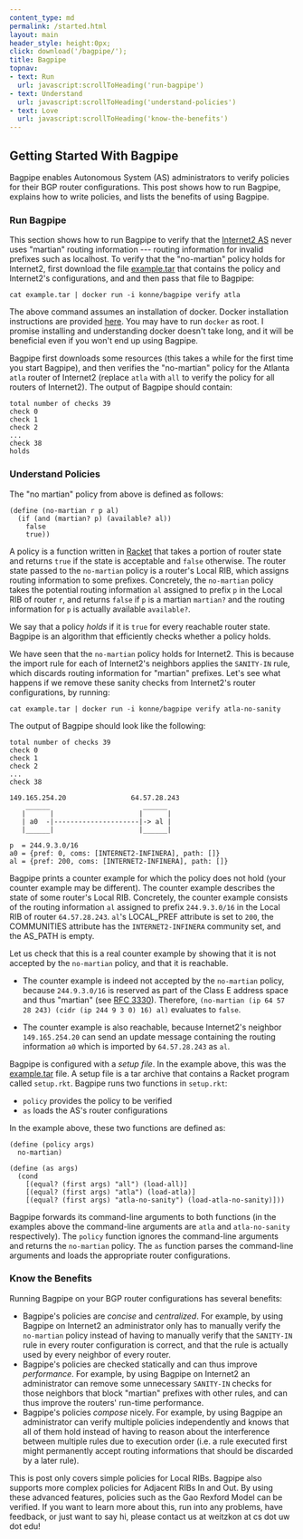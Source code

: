 ```yaml
---
content_type: md
permalink: /started.html
layout: main
header_style: height:0px;
click: download('/bagpipe/');
title: Bagpipe
topnav:
- text: Run
  url: javascript:scrollToHeading('run-bagpipe')
- text: Understand
  url: javascript:scrollToHeading('understand-policies')
- text: Love
  url: javascript:scrollToHeading('know-the-benefits')
---
```


Getting Started With Bagpipe
----------------------------

Bagpipe enables Autonomous System (AS) administrators to verify policies for their BGP router configurations. This post shows how to run Bagpipe, explains  how to write policies, and lists the benefits of using Bagpipe.

<!--more-->

### Run Bagpipe

This section shows how to run Bagpipe to verify that the [Internet2 AS][I2] never uses "martian" routing information --- routing information for invalid prefixes such as localhost. To verify that the "no-martian" policy holds for Internet2, first download the file [example.tar][EX] that contains the policy and Internet2's configurations, and and then pass that file to Bagpipe:

    cat example.tar | docker run -i konne/bagpipe verify atla

The above command assumes an installation of docker. Docker installation instructions are provided [here][DOCKER]. You may have to run `docker` as root. I promise installing and understanding docker doesn't take long, and it will be beneficial even if you won't end up using Bagpipe.

Bagpipe first downloads some resources (this takes a while for the first time you start Bagpipe), and then verifies the "no-martian" policy for the Atlanta `atla` router of Internet2 (replace `atla` with `all` to verify the policy for all routers of Internet2). The output of Bagpipe should contain:

    total number of checks 39
    check 0
    check 1
    check 2
    ...
    check 38
    holds

### Understand Policies

The "no martian" policy from above is defined as follows:

    (define (no-martian r p al)
      (if (and (martian? p) (available? al))
        false
        true))

A policy is a function written in [Racket][RT] that takes a portion of router state and returns `true` if the state is acceptable and `false` otherwise. The router state passed to the `no-martian` policy is a router's Local RIB, which assigns routing information to some prefixes. Concretely, the `no-martian` policy takes the potential routing information `al` assigned to prefix `p` in the Local RIB of router `r`, and returns `false` if `p` is a martian `martian?` and the routing information for `p` is actually available `available?`.

We say that a policy _holds_ if it is `true` for every reachable router state. Bagpipe is an algorithm that efficiently checks whether a policy holds.

We have seen that the `no-martian` policy holds for Internet2. This is because the import rule for each of Internet2's neighbors applies the `SANITY-IN` rule, which discards routing information for "martian" prefixes. Let's see what happens if we remove these sanity checks from Internet2's router configurations, by running:

    cat example.tar | docker run -i konne/bagpipe verify atla-no-sanity

The output of Bagpipe should look like the following:

    total number of checks 39
    check 0
    check 1
    check 2
    ...
    check 38
                                   
    149.165.254.20                64.57.28.243
        ______                       ______
       |      |                     |      |
       | a0  -|---------------------|-> al |
       |______|                     |______|

    p  = 244.9.3.0/16
    a0 = {pref: 0, coms: [INTERNET2-INFINERA], path: []}
    al = {pref: 200, coms: [INTERNET2-INFINERA], path: []}

Bagpipe prints a counter example for which the policy does not hold (your counter example may be different). The counter example describes the state of some router's Local RIB. Concretely, the counter example consists of the routing information `al` assigned to prefix `244.9.3.0/16` in the Local RIB of router `64.57.28.243`. `al`'s LOCAL_PREF attribute is set to `200`, the COMMUNITIES attribute has the `INTERNET2-INFINERA` community set, and the AS_PATH is empty. 

Let us check that this is a real counter example by showing that it is not accepted by the `no-martian` policy, and that it is reachable.

- The counter example is indeed not accepted by the `no-martian` policy, because `244.9.3.0/16` is reserved as part of the Class E address space and thus "martian" (see [RFC 3330][RFC3330]). Therefore, `(no-martian (ip 64 57 28 243) (cidr (ip 244 9 3 0) 16) al)` evaluates to `false`.

- The counter example is also reachable, because Internet2's neighbor `149.165.254.20` can send an update message containing the routing information `a0` which is imported by `64.57.28.243` as `al`.

Bagpipe is configured with a _setup file_. In the example above, this was the [example.tar][EX] file. A setup file is a tar archive that contains a Racket program called `setup.rkt`. Bagpipe runs two functions in `setup.rkt`:

- `policy` provides the policy to be verified
- `as` loads the AS's router configurations

In the example above, these two functions are defined as:

    (define (policy args)
      no-martian)

    (define (as args)
      (cond
        [(equal? (first args) "all") (load-all)]
        [(equal? (first args) "atla") (load-atla)]
        [(equal? (first args) "atla-no-sanity") (load-atla-no-sanity)]))

Bagpipe forwards its command-line arguments to both functions (in the examples above the command-line arguments are `atla` and `atla-no-sanity` respectively). The `policy` function ignores the command-line arguments and returns the `no-martian` policy. The `as` function parses the command-line arguments and loads the appropriate router configurations.

### Know the Benefits

Running Bagpipe on your BGP router configurations has several benefits:


- Bagpipe's policies are _concise_ and _centralized_. For example, by using Bagpipe on Internet2 an administrator only has to manually verify the `no-martian` policy instead of having to manually verify that the `SANITY-IN` rule in every router configuration is correct, and that the rule is actually used by every neighbor of every router.
- Bagpipe's policies are checked statically and can thus improve _performance_. For example, by using Bagpipe on Internet2 an administrator can remove some unnecessary `SANITY-IN` checks for those neighbors that block "martian" prefixes with other rules, and can thus improve the routers' run-time performance.
- Bagpipe's policies _compose_ nicely. For example, by using Bagpipe an administrator can verify multiple policies independently and knows that all of them hold instead of having to reason about the interference between multiple rules due to execution order (i.e. a rule executed first might permanently accept routing informations that should be discarded by a later rule).

This is post only covers simple policies for Local RIBs. Bagpipe also supports more complex policies for Adjacent RIBs In and Out. By using these advanced features, policies such as the Gao Rexford Model can be verified. If you want to learn more about this, run into any problems, have feedback, or just want to say hi, please contact us at weitzkon at cs dot uw dot edu!

[RT]: http://racket-lang.org/
[EX]: assets/example.tar
[DOCKER]: https://docs.docker.com/installation/
[I2]: http://www.internet2.edu/
[RFC3330]: https://tools.ietf.org/html/rfc3330
